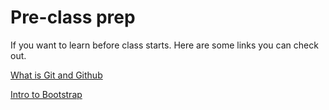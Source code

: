 # Pre-class prep
If you want to learn before class starts. Here are some links you can check out.

[What is Git and Github](https://www.youtube.com/watch?v=uUuTYDg9XoI)

[Intro to Bootstrap](https://www.youtube.com/watch?v=V7x_hosDoIo)
